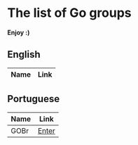 # The list of Go groups

**Enjoy :)**

## English

Name | Link
------------ | -------

## Portuguese

Name | Link
------------ | -------
GOBr | [Enter](https://telegram.me/go_br)